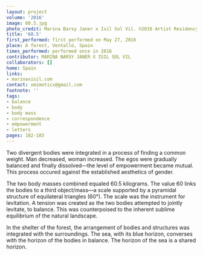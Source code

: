```yaml
---
layout: project
volume: '2016'
image: 60.5.jpg
photo_credit: Marina Barsy Janer x Isil Sol Vil. ©2016 Artist Residency
title: '60.5'
first_performed: first performed on May 27, 2016
place: A forest, Ventalló, Spain
times_performed: performed once in 2016
contributor: MARINA BARSY JANER X ISIL SOL VIL
collaborators: []
home: Spain
links:
- marinaxisil.com
contact: xmimeticx@gmail.com
footnote: ''
tags:
- balance
- body
- body mass
- correspondence
- empowerment
- letters
pages: 182-183
---
```


Two divergent bodies were integrated in a process of finding a common weight. Man decreased, woman increased. The egos were gradually balanced and finally dissolved—the level of empowerment became mutual. This process occured against the established aesthetics of gender.

The two body masses combined equaled 60.5 kilograms. The value 60 links the bodies to a third object/mass—a scale supported by a pyramidal structure of equilateral triangles (60°). The scale was the instrument for levitation. A tension was created as the two bodies attempted to jointly levitate, to balance. This was counterpoised to the inherent sublime equilibrium of the natural landscape.

In the shelter of the forest, the arrangement of bodies and structures was integrated with the surroundings. The sea, with its blue horizon, converses with the horizon of the bodies in balance. The horizon of the sea is a shared horizon.